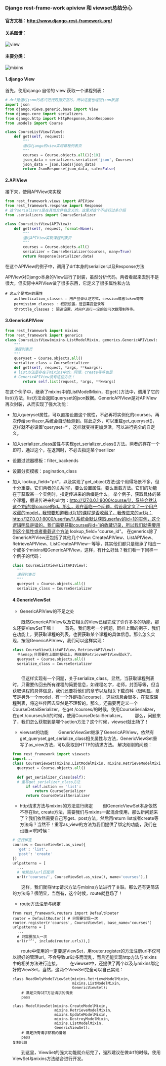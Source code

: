 ### Django rest-frame-work apiview 和 viewset总结分心

#### 官方文档：http://www.django-rest-framework.org/

#### 关系图谱：

![view](https://user-gold-cdn.xitu.io/2018/1/23/16121a5c9d4871ab?imageView2/0/w/1280/h/960/ignore-error/1)

#### 主要分类：

![mixins](https://user-gold-cdn.xitu.io/2018/1/23/16121a5c9cb4894e?imageView2/0/w/1280/h/960/ignore-error/1)

#### 1.django View

首先，使用django 自带的 view 获取一个课程列表：

```python
# drf是通过json的格式进行数据交互的，所以这里也返回json数据
import json
from django.views.generic.base import View
from django.core import serializers
from django.http import HttpResponse,JsonResponse
from .models import Course

class CourseListView(View):
    def get(self, request):
        """
        通过django的view实现课程列表页
        """
        courses = Course.objects.all()[:10]
        json_data = serializers.serialize('json', Courses)
        json_data = json.loads(json_data)
        return JsonResponse(json_data, safe=False)

```

#### 2.APIView

接下来，使用APIView来实现

```python
from rest_framework.views import APIView
from rest_framework.response import Response
# 这个serializers是在其他文件自定义的，这里对这个不进行过多介绍
from .serializers import CourseSerializer

class CourseListView(APIView):
    def get(self, request, format=None):
        """
        通过APIView实现课程列表页
        """
        courses = Course.objects.all()
        serializer = CourseSerializer(courses, many=True)
        return Response(serializer.data)

```

在这个APIView的例子中，调用了drf本身的serializer以及Response方法

APIView对Django本身的View进行了封装，虽然分析代码，两者看起来去别不是很大，但实际中APIView做了很多东西，它定义了很多属性和方法

```
# 这三个是常用的属性
    authentication_classes : 用户登录认证方式，session或者token等等
    permission_classes : 权限设置，是否需要登录等
    throttle_classes : 限速设置，对用户进行一定的访问次数限制等等。

```

#### 3.GenericAPIView

```python
from rest_framework import mixins
from rest_framework import generics
class CourseListView(mixins.ListModelMixin, generics.GenericAPIView):
	"""
 	课程列表页
 	"""
 	queryset = Course.objects.all()
 	serialize_class = CourseSerializer
 	def get(self, request, *args, **kwargs):
 	# list方法是存在于mixins中的，同理，create等等也是
 	# GenericAPIView没有这些方法！
 		return self.list(request, *args, **kwargs)

```

在这个例子中，继承了mixins中的ListModelMixin，在get( )方法中，调用了它的list()方法，list方法会返回queryset的json数据。GenericAPIView是对APIView再次封装，从而实现了强大功能：

- 加入queryset属性，可以直接设置这个属性，不必再将实例化的courses，再次传给seriliazer,系统会自动检测到。除此之外，可以重载get_queryset()，这样就不必设置'queryset=*'，这样就变得更加灵活，可以进行完全的自定义。

- 加入serializer_class属性与实现get_serializer_class()方法。两者的存在一个即可，通过这个，在返回时，不必去指定某个serilizer

- 设置过滤器模板：filter_backends

- 设置分页模板：pagination_class

- 加入 lookup_field="pk"，以及实现了get_object方法:这个用得场景不多，但十分重要。它们两者的关系同1，要么设置属性，要么重载方法。它们的功能在于获取某一个实例时，指定传进来的后缀是什么。
  举个例子，获取具体的某个课程，假设传进来的ulr为：http://127.0.0.1:8000/course/1/，系统会默认这个1指的是course的id。那么，现在面临一个问题，假设我定义了一个用户收藏的model，我想要知道我id为1的课程是否收藏了，我传进来的url为：http://127.0.0.1:8000/userfav/1/,系统会默认获取userfav的id=1的实例，这个逻辑明显是错的，我们需要获取course的id=1的收藏记录，所以我们就需要用到这个属性或者重载这个方法 lookup_field="course_id"。 
      在generics除了GenericAPIView还包括了其他几个View: CreateAPIView、ListAPIView、RetrieveAPIView、ListCreateAPIView···等等，其实他们都只是继承了相应一个或多个mixins和GenericAPIView，这样，有什么好处？我们看一下同样一个例子的代码：

  ```python
  class CourseListView(ListAPIView):
  	"""
   	课程列表页
   	"""
   	queryset = Course.objects.all()
   	serialize_class = CourseSerializer
  
  ```

  #### 4.GenericViewSet

  - GenericAPIView的不足之处

    既然GenericAPIView以及它相关的View已经完成了许许多多的功能，那么还要ViewSet干嘛！
     首先，我们思考一个问题，同样上面的例子，我们在功能上，要获取课程的列表，也要获取某个课程的具体信息。那么怎么实现，按照GenericAPIView，我们可以这样实现：

  ```python
  class CourseView(ListAPIView，RetrieveAPIView):
   	＃&emsp;只需要在上面的基础上，再继承RetrieveAPIView就ok了。
   	queryset = Course.objects.all()
   	serialize_class = CourseSerializer
   	
  ```

    但这样实现有一个问题，关于serialize_class，显然，当获取课程列表时，只需要传回去所有课程的简要信息，如课程名字，老师，封面等等，但当获取课程的具体信息，我们还要将他们的章节以及相关下载资料（很明显，章节是另外一个model，有一个外键指向course），这些信息会很多，在获取课程列表，将这些传回去显然是不理智的。那么，还需要再定义一个CourseDetailSerializer，在get /courses/的时候，使用CourseSerializer，在get /courses/id/的时候，使用CourseDetailSerializer。
     那么，问题来了，我们怎么获取到是哪个action方法？这个时候，viewset就出场了！

  - viewset的功能
       GenericViewSet继承了GenericAPIView，依然有get_queryset,get_serialize_class相关属性与方法，GenericViewSet重写了as_view方法，可以获取到HTTP的请求方法。 解决刚刚的问题：

  ```python
  from rest_framework import viewsets
  import...
  class CourseViewSet(mixins.ListModelMixin, mixins.RetrieveModelMixin, viewsets.GenericViewSet):
   	queryset = Course.objects.all()
   	
  	def get_serializer_class(self):
  	# 重写get_serializer_class方法
  	    if self.action == 'list':
  	        return CourseSerializer
  	    return CourseDetailSerializer
  ```

  - http请求方法与mixins的方法进行绑定
       但GenericViewSet本身依然不存在list, create方法，需要我们与mixins一起混合使用，那么新问题来了？我们依然需要自己写get、post方法，然后再return list或者create等方法吗？当然不！重写as_view的方法为我们提供了绑定的功能，我们在设置url的时候：

  ```python
  # 进行绑定
  courses = CourseViewSet.as_view({
  	'get': 'list',
  	'post': 'create'
  })
  urlpatterns = [
  	...
  	# 常规加入url匹配项
  	url(r'courses/', CourseViewSet.as_view(), name='courses'),]
  ```

    这样，我们就将http请求方法与mixins方法进行了关联。那么还有更简洁的方法吗？很明显，当然有，这个时候，route就登场了！

  - route方法注册与绑定

  ```
  from rest_framework.routers import DefaultRouter
  router = DefaultRouter() # 只需要实现一次
  router.register(r'courses', CourseViewSet, base_name='courses')
  urlpatterns = [
  	...
  	# 只需要加入一次
  	url(r'^', include(router.urls)),]
  ```

    route中使用的一定要是ViewSet，用router.register的方法注册url不仅可以很好的管理url，不会导致url过多而混乱，而且还能实现http方法与mixins中的相关方法进行连接。
     在viewset中，还提供了两个以及与mixins绑定好的ViewSet，当然，这两个ViewSet完全可以自己实现：

  ```
  class ReadOnlyModelViewSet(mixins.RetrieveModelMixin,
                             mixins.ListModelMixin,
                             GenericViewSet):
      # 满足只有GET方法请求的情景
      pass
      
  class ModelViewSet(mixins.CreateModelMixin,
                     mixins.RetrieveModelMixin,
                     mixins.UpdateModelMixin,
                     mixins.DestroyModelMixin,
                     mixins.ListModelMixin,
                     GenericViewSet):
      # 满足所有请求都有的情景
      pass
  复制代码
  ```

    到这里，ViewSet的强大功能就介绍完了，强烈建议在做drf的时候，使用ViewSet与mixins方法结合进行开发。